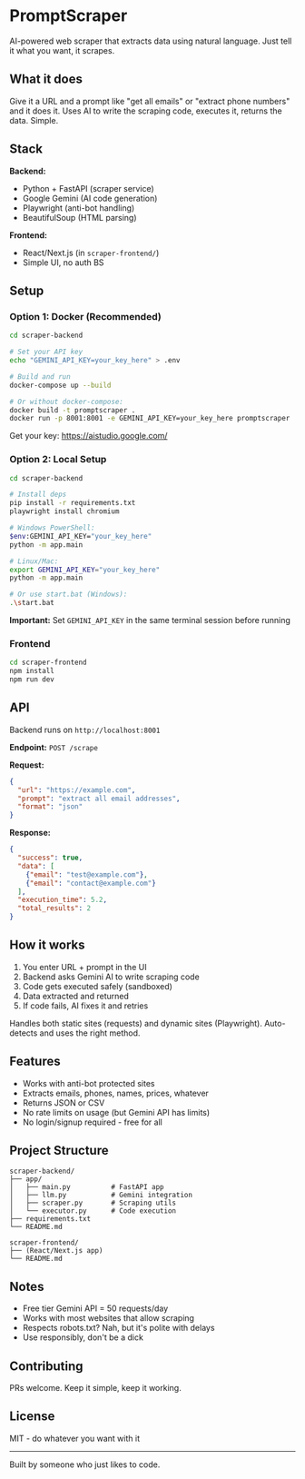 # PromptScraper

AI-powered web scraper that extracts data using natural language. Just tell it what you want, it scrapes.

## What it does

Give it a URL and a prompt like "get all emails" or "extract phone numbers" and it does it. Uses AI to write the scraping code, executes it, returns the data. Simple.

## Stack

**Backend:**
- Python + FastAPI (scraper service)
- Google Gemini (AI code generation)
- Playwright (anti-bot handling)
- BeautifulSoup (HTML parsing)

**Frontend:**
- React/Next.js (in `scraper-frontend/`)
- Simple UI, no auth BS

## Setup

### Option 1: Docker (Recommended)

```bash
cd scraper-backend

# Set your API key
echo "GEMINI_API_KEY=your_key_here" > .env

# Build and run
docker-compose up --build

# Or without docker-compose:
docker build -t promptscraper .
docker run -p 8001:8001 -e GEMINI_API_KEY=your_key_here promptscraper
```

Get your key: https://aistudio.google.com/

### Option 2: Local Setup

```bash
cd scraper-backend

# Install deps
pip install -r requirements.txt
playwright install chromium

# Windows PowerShell:
$env:GEMINI_API_KEY="your_key_here"
python -m app.main

# Linux/Mac:
export GEMINI_API_KEY="your_key_here"
python -m app.main

# Or use start.bat (Windows):
.\start.bat
```

**Important:** Set `GEMINI_API_KEY` in the same terminal session before running

### Frontend

```bash
cd scraper-frontend
npm install
npm run dev
```

## API

Backend runs on `http://localhost:8001`

**Endpoint:** `POST /scrape`

**Request:**
```json
{
  "url": "https://example.com",
  "prompt": "extract all email addresses",
  "format": "json"
}
```

**Response:**
```json
{
  "success": true,
  "data": [
    {"email": "test@example.com"},
    {"email": "contact@example.com"}
  ],
  "execution_time": 5.2,
  "total_results": 2
}
```

## How it works

1. You enter URL + prompt in the UI
2. Backend asks Gemini AI to write scraping code
3. Code gets executed safely (sandboxed)
4. Data extracted and returned
5. If code fails, AI fixes it and retries

Handles both static sites (requests) and dynamic sites (Playwright). Auto-detects and uses the right method.

## Features

- Works with anti-bot protected sites 
- Extracts emails, phones, names, prices, whatever
- Returns JSON or CSV
- No rate limits on usage (but Gemini API has limits)
- No login/signup required - free for all

## Project Structure

```
scraper-backend/
├── app/
│   ├── main.py          # FastAPI app
│   ├── llm.py           # Gemini integration
│   ├── scraper.py       # Scraping utils
│   └── executor.py      # Code execution
├── requirements.txt
└── README.md

scraper-frontend/
├── (React/Next.js app)
└── README.md
```

## Notes

- Free tier Gemini API = 50 requests/day
- Works with most websites that allow scraping
- Respects robots.txt? Nah, but it's polite with delays
- Use responsibly, don't be a dick

## Contributing

PRs welcome. Keep it simple, keep it working.

## License

MIT - do whatever you want with it

---

Built by someone who just likes to code.